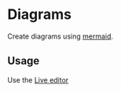 # Diagrams

Create diagrams using [mermaid](https://mermaid-js.github.io/mermaid/).

## Usage
Use the [Live editor](https://mermaid-js.github.io/mermaid-live-editor)

